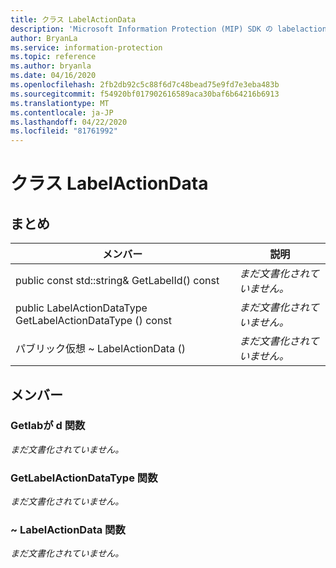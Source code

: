 ```yaml
---
title: クラス LabelActionData
description: 'Microsoft Information Protection (MIP) SDK の labelactiondata:: undefined クラスを文書にします。'
author: BryanLa
ms.service: information-protection
ms.topic: reference
ms.author: bryanla
ms.date: 04/16/2020
ms.openlocfilehash: 2fb2db92c5c88f6d7c48bead75e9fd7e3eba483b
ms.sourcegitcommit: f54920bf017902616589aca30baf6b64216b6913
ms.translationtype: MT
ms.contentlocale: ja-JP
ms.lasthandoff: 04/22/2020
ms.locfileid: "81761992"
---
```

# <a name="class-labelactiondata"></a>クラス LabelActionData 
  
## <a name="summary"></a>まとめ
 メンバー                        | 説明                                
--------------------------------|---------------------------------------------
public const std::string& GetLabelId() const  | _まだ文書化されていません。_
public LabelActionDataType GetLabelActionDataType () const  | _まだ文書化されていません。_
パブリック仮想 ~ LabelActionData ()  | _まだ文書化されていません。_
  
## <a name="members"></a>メンバー
  
### <a name="getlabelid-function"></a>Getlabが d 関数
_まだ文書化されていません。_

  
### <a name="getlabelactiondatatype-function"></a>GetLabelActionDataType 関数
_まだ文書化されていません。_

  
### <a name="labelactiondata-function"></a>~ LabelActionData 関数
_まだ文書化されていません。_
